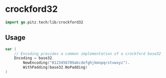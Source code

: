# crockford32

```go
import go.pitz.tech/lib/crockford32
```

## Usage

```go
var (
	// Encoding provides a common implementation of a crockford base32 encoding.
	Encoding = base32.
		NewEncoding("0123456789abcdefghjkmnpqrstvwxyz").
		WithPadding(base32.NoPadding)
)
```
